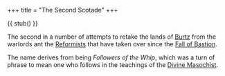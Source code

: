+++
title = "The Second Scotade"
+++

{{ stub() }}

The second in a number of attempts to retake the lands of [Burtz](@/locations/burtz.md) from the warlords ant the [Reformists](@/religions/divine-masochism/reformist/_index.md) that have taken over since the [Fall of Bastion](@/events/fall-of-bastion.md).

The name derives from being *Followers of the Whip*, which was a turn of phrase to mean one who follows in the teachings of the [Divine Masochist](@/characters/divine-masochist.md).